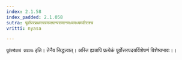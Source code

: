 ```yaml
---
index: 2.1.58
index_padded: 2.1.058
sutra: पूर्वापरप्रथमचरमजघन्यसमानमध्यमध्यमवीराश्च
vritti: nyasa

---
```

`पूर्वस्यैवायं प्रपञ्चः` इति। तेनैव सिद्धत्वात्। अस्ति ह्यत्रापि प्रत्येकं पूर्वोत्तरपदयर्विशेषणं विशेष्यभावः।।